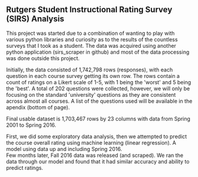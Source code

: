 ## Rutgers Student Instructional Rating Survey (SIRS) Analysis
This project was started due to a combination of wanting to play with various python libraries and curiosity as to the results of the countless surveys that I took as a student.
The data was acquired using another python application (sirs_scraper in github) and most of the data processing was done outside this project.

Initially, the data consisted of 1,742,798 rows (responses), with each question in each course survey getting its own row. The rows contain a count of ratings on a Likert scale of 1-5, with 1 being the 'worst' and 5 being the 'best'. A total of 202 questions were collected, however, we will only be focusing on the standard 'university' questions as they are consistent across almost all courses.
A list of the questions used will be available in the apendix (bottom of page).  

Final usable dataset is 1,703,467 rows by 23 columns with data from Spring 2001 to Spring 2016.

First, we did some exploratory data analysis, then we attempted to predict the course overall rating using machine learning (linear regression). A model
using data up and including Spring 2016.  
Few months later, Fall 2016 data was released (and scraped). We ran the data through our model and found that it had similar accuracy and ability to predict ratings.
